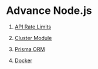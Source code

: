 # Advance Node.js


1. [API Rate Limits](./1-Rate-Limiting.md)

2. [Cluster Module](./2-cluster-module.md)

3. [Prisma ORM](./3-prisma-ORM.md)

4. [Docker](./4-Docker.md)